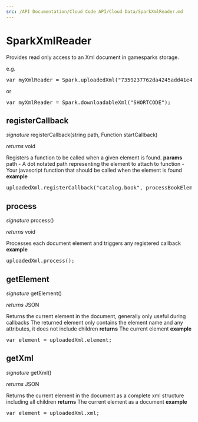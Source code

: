 ```yaml
---
src: /API Documentation/Cloud Code API/Cloud Data/SparkXmlReader.md
---
```


# SparkXmlReader

Provides read only access to an Xml document in gamesparks storage.

e.g.

<pre rel="highlighter" code-brush="js" contenteditable="false">var myXmlReader = Spark.uploadedXml("7359237762da4245add41e44bc994cdd");</pre>

or

<pre rel="highlighter" code-brush="js" contenteditable="false">var myXmlReader = Spark.downloadableXml("SHORTCODE");</pre>


## registerCallback
_signature_ registerCallback(string path, Function startCallback)</p>
_returns_ void</p>
Registers a function to be called when a given element is found.
<b>params</b>
path - A dot notated path representing the element to attach to
function - Your javascript function that should be called when the element is found
<b>example</b>
<pre rel="highlighter" code-brush="js" contenteditable="false">uploadedXml.registerCallback("catalog.book", processBookElement);</pre>

## process
_signature_ process()</p>
_returns_ void</p>
Processes each document element and triggers any registered callback
<b>example</b>
<pre rel="highlighter" code-brush="js" contenteditable="false">uploadedXml.process();</pre>

## getElement
_signature_ getElement()</p>
_returns_ JSON</p>
Returns the current element in the document, generally only useful during callbacks
The returned element only contains the element name and any attributes, it does not include children
<b>returns</b>
The current element
<b>example</b>
<pre rel="highlighter" code-brush="js" contenteditable="false">var element = uploadedXml.element;</pre>

## getXml
_signature_ getXml()</p>
_returns_ JSON</p>
Returns the current element in the document as a complete xml structure including all children
<b>returns</b>
The current element as a document
<b>example</b>
<pre rel="highlighter" code-brush="js" contenteditable="false">var element = uploadedXml.xml;</pre>

